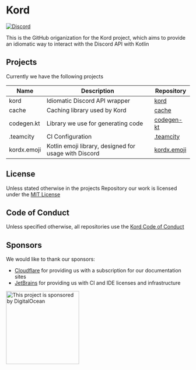 # Kord
[![Discord](https://img.shields.io/discord/556525343595298817.svg?color=&label=Kord&logo=discord&style=for-the-badge)](https://discord.gg/6jcx5ev)

This is the GitHub origanization for the Kord project, which aims to provide an idiomatic way to interact with the Discord API with Kotlin

## Projects

Currently we have the following projects

| Name        | Description                                           | Repository                                            |
| ----------- | ----------------------------------------------------- | ----------------------------------------------------- |
| kord        | Idiomatic Discord API wrapper                         | [kord](https://github.com/kordlib/kord)               |
| cache       | Caching library used by Kord                          | [cache](https://github.com/kordlib/cache)             |
| codegen.kt  | Library we use for generating code                    | [codegen-kt](https://github.com/kordlib/codegen-kt)   |
| .teamcity   | CI Configuration                                      | [.teamcity](https://github.com/kordlib/.teamcity)     |
| kordx.emoji | Kotlin emoji library, designed for usage with Discord | [kordx.emoji](https://github.com/kordlib/kordx.emoji) |

## License

Unless stated otherwise in the projects Repository our work is licensed under the [MIT License](https://choosealicense.com/licenses/mit/)

## Code of Conduct
Unless specified otherwise, all repositories use the [Kord Code of Conduct](../.github/CODE_OF_CONDUCT.md)

## Sponsors
We would like to thank our sponsors:
- [Cloudflare](https://cloudflare.com/) for providing us with a subscription for our documentation sites
- [JetBrains](https://jb.gg/OpenSourceSupport) for providing us with CI and IDE licenses and infrastructure

<a href="https://www.digitalocean.com/?utm_medium=opensource&utm_source=kord"><img src="https://opensource.nyc3.cdn.digitaloceanspaces.com/attribution/assets/PoweredByDO/DO_Powered_by_Badge_blue.svg" width="200px" alt="This project is sponsored by DigitalOcean"></a>


